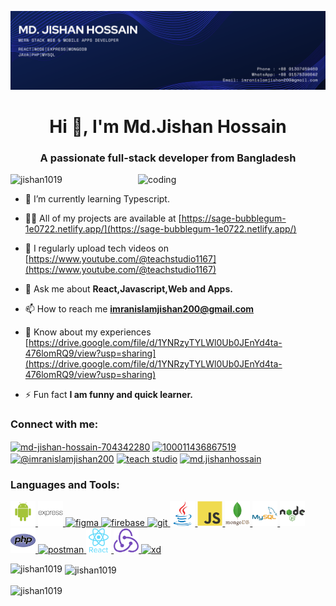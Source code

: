 ![logo](https://github.com/jishan1019/jishan1019/blob/main/MD%20JISHAN%20HOSSAIN%20COVER.png)
<h1 align="center">Hi 👋, I'm Md.Jishan Hossain</h1>
<h3 align="center">A passionate full-stack developer from Bangladesh</h3>

<img align="right" alt="coding" width="300" src="https://media1.giphy.com/media/qgQUggAC3Pfv687qPC/giphy.gif">

<p align="left" > <img src="https://komarev.com/ghpvc/?username=jishan1019&label=Profile%20views&color=0e75b6&style=flat" alt="jishan1019" /> </p>

- 🌱 I’m currently learning Typescript.

- 👨‍💻 All of my projects are available at [https://sage-bubblegum-1e0722.netlify.app/](https://sage-bubblegum-1e0722.netlify.app/)

- 📝 I regularly upload tech videos on [https://www.youtube.com/@teachstudio1167](https://www.youtube.com/@teachstudio1167)

- 💬 Ask me about **React,Javascript,Web and Apps.**

- 📫 How to reach me **imranislamjishan200@gmail.com**

- 📄 Know about my experiences [https://drive.google.com/file/d/1YNRzyTYLWl0Ub0JEnYd4ta-476lomRQ9/view?usp=sharing](https://drive.google.com/file/d/1YNRzyTYLWl0Ub0JEnYd4ta-476lomRQ9/view?usp=sharing)

- ⚡ Fun fact **I am funny and quick learner.**

<h3 align="left">Connect with me:</h3>
<p align="left">
<a href="https://linkedin.com/in/md-jishan-hossain-704342280" target="blank"><img align="center" src="https://raw.githubusercontent.com/rahuldkjain/github-profile-readme-generator/master/src/images/icons/Social/linked-in-alt.svg" alt="md-jishan-hossain-704342280" height="30" width="40" /></a>
<a href="https://fb.com/100011436867519" target="blank"><img align="center" src="https://raw.githubusercontent.com/rahuldkjain/github-profile-readme-generator/master/src/images/icons/Social/facebook.svg" alt="100011436867519" height="30" width="40" /></a>
<a href="https://medium.com/@imranislamjishan200" target="blank"><img align="center" src="https://raw.githubusercontent.com/rahuldkjain/github-profile-readme-generator/master/src/images/icons/Social/medium.svg" alt="@imranislamjishan200" height="30" width="40" /></a>
<a href="https://www.youtube.com/c/teach studio" target="blank"><img align="center" src="https://raw.githubusercontent.com/rahuldkjain/github-profile-readme-generator/master/src/images/icons/Social/youtube.svg" alt="teach studio" height="30" width="40" /></a>
<a href="https://discord.gg/md.jishanhossain" target="blank"><img align="center" src="https://raw.githubusercontent.com/rahuldkjain/github-profile-readme-generator/master/src/images/icons/Social/discord.svg" alt="md.jishanhossain" height="30" width="40" /></a>
</p>

<h3 align="left">Languages and Tools:</h3>
<p align="left"> <a href="https://developer.android.com" target="_blank" rel="noreferrer"> <img src="https://raw.githubusercontent.com/devicons/devicon/master/icons/android/android-original-wordmark.svg" alt="android" width="40" height="40"/> </a> <a href="https://expressjs.com" target="_blank" rel="noreferrer"> <img src="https://raw.githubusercontent.com/devicons/devicon/master/icons/express/express-original-wordmark.svg" alt="express" width="40" height="40"/> </a> <a href="https://www.figma.com/" target="_blank" rel="noreferrer"> <img src="https://www.vectorlogo.zone/logos/figma/figma-icon.svg" alt="figma" width="40" height="40"/> </a> <a href="https://firebase.google.com/" target="_blank" rel="noreferrer"> <img src="https://www.vectorlogo.zone/logos/firebase/firebase-icon.svg" alt="firebase" width="40" height="40"/> </a> <a href="https://git-scm.com/" target="_blank" rel="noreferrer"> <img src="https://www.vectorlogo.zone/logos/git-scm/git-scm-icon.svg" alt="git" width="40" height="40"/> </a> <a href="https://www.java.com" target="_blank" rel="noreferrer"> <img src="https://raw.githubusercontent.com/devicons/devicon/master/icons/java/java-original.svg" alt="java" width="40" height="40"/> </a> <a href="https://developer.mozilla.org/en-US/docs/Web/JavaScript" target="_blank" rel="noreferrer"> <img src="https://raw.githubusercontent.com/devicons/devicon/master/icons/javascript/javascript-original.svg" alt="javascript" width="40" height="40"/> </a> <a href="https://www.mongodb.com/" target="_blank" rel="noreferrer"> <img src="https://raw.githubusercontent.com/devicons/devicon/master/icons/mongodb/mongodb-original-wordmark.svg" alt="mongodb" width="40" height="40"/> </a> <a href="https://www.mysql.com/" target="_blank" rel="noreferrer"> <img src="https://raw.githubusercontent.com/devicons/devicon/master/icons/mysql/mysql-original-wordmark.svg" alt="mysql" width="40" height="40"/> </a> <a href="https://nodejs.org" target="_blank" rel="noreferrer"> <img src="https://raw.githubusercontent.com/devicons/devicon/master/icons/nodejs/nodejs-original-wordmark.svg" alt="nodejs" width="40" height="40"/> </a> <a href="https://www.php.net" target="_blank" rel="noreferrer"> <img src="https://raw.githubusercontent.com/devicons/devicon/master/icons/php/php-original.svg" alt="php" width="40" height="40"/> </a> <a href="https://postman.com" target="_blank" rel="noreferrer"> <img src="https://www.vectorlogo.zone/logos/getpostman/getpostman-icon.svg" alt="postman" width="40" height="40"/> </a> <a href="https://reactjs.org/" target="_blank" rel="noreferrer"> <img src="https://raw.githubusercontent.com/devicons/devicon/master/icons/react/react-original-wordmark.svg" alt="react" width="40" height="40"/> </a> <a href="https://redux.js.org" target="_blank" rel="noreferrer"> <img src="https://raw.githubusercontent.com/devicons/devicon/master/icons/redux/redux-original.svg" alt="redux" width="40" height="40"/> </a> <a href="https://www.adobe.com/products/xd.html" target="_blank" rel="noreferrer"> <img src="https://cdn.worldvectorlogo.com/logos/adobe-xd.svg" alt="xd" width="40" height="40"/> </a> </p>

<p><img align="left" src="https://github-readme-stats.vercel.app/api/top-langs?username=jishan1019&show_icons=true&locale=en&layout=compact" alt="jishan1019" /></p>

<p>&nbsp;<img align="center" src="https://github-readme-stats.vercel.app/api?username=jishan1019&show_icons=true&locale=en" alt="jishan1019" /></p>

<p><img align="center" src="https://github-readme-streak-stats.herokuapp.com/?user=jishan1019&" alt="jishan1019" /></p>
